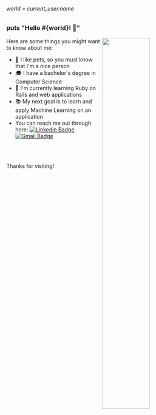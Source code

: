 
###### world = current_user.name
### puts "Hello #{world}! 👋"

<img align='right' width="50%" src="https://media.giphy.com/media/13GIgrGdslD9oQ/giphy.gif" />

Here are some things you might want to know about me:

- 🐶 I like pets, so you must know that I'm a nice person
- 🎓 I have a bachelor's degree in Computer Science
- 📖 I'm currently learning Ruby on Rails and web applications
- 📚 My next goal is to learn and apply Machine Learning on an application
- You can reach me out through here:
[![Linkedin Badge](https://img.shields.io/badge/-LinkedIn-blue?style=flat-square&logo=Linkedin&logoColor=white&link=https://www.linkedin.com/in/matheusma37/)](https://www.linkedin.com/in/helio-matsubayashi/)
[![Gmail Badge](https://img.shields.io/badge/-Gmail-c14438?style=flat-square&logo=Gmail&logoColor=white&link=mailto:seu_email)](mailto:matsubayashi.helio@gmail.com)
<br>
<br>

Thanks for visiting!
